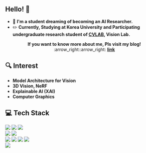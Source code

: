 ## Hello! 👋
- 🌱  **I'm a student dreaming of becoming an AI Researcher.**
- ✏️  **Currently, Studying at Korea University and Participating undergraduate research student of <a href="https://cvlab.korea.ac.kr/">CVLAB</a>, Vision Lab.** 
<div align="center">
<strong>If you want to know more about me, Pls visit my blog!</strong> 
<div align="center">
:arrow_right::arrow_right: <a href="https://science886.tistory.com/"><b>link</b></a>
</div>
</div>
  
## 🔍 Interest
- **Model Architecture for Vision**
- **3D Vision, NeRF**
- **Explainable AI (XAI)**
- **Computer Graphics**

## 💻 Tech Stack
<img src="https://img.shields.io/badge/python-3776AB?style=flat-square&logo=Python&logoColor=white"/> <img src="https://img.shields.io/badge/c++-%2300599C.svg?style=flat-square&logo=c%2B%2B&logoColor=white"> <img src="https://img.shields.io/badge/R-276DC3?style=flat-square&logo=R&logoColor=white"/>
<br>
<img src="https://img.shields.io/badge/PyTorch-EE4C2C?style=flat-square&logo=PyTorch&logoColor=black"/>
<img src="https://img.shields.io/badge/TensorFlow-FF6F00?style=flat-square&logo=TensorFlow&logoColor=black"/>
<br>
<img src="https://img.shields.io/badge/html-E34F26?style=flat-square&logo=html5&logoColor=white">
<img src="https://img.shields.io/badge/css-1572B6?style=flat-square&logo=css3&logoColor=white">
<img src="https://img.shields.io/badge/javascript-F7DF1E?style=flat-square&logo=javascript&logoColor=black">
<img src="https://img.shields.io/badge/react-61DAFB?style=flat-square&logo=react&logoColor=black">
<br>
<img src="https://img.shields.io/badge/mysql-4479A1?style=flat-square&logo=mysql&logoColor=white">



